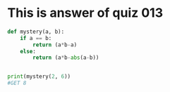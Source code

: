 # This is answer of quiz 013

```.py
def mystery(a, b):
    if a == b:
        return (a*b-a)
    else:
        return (a*b-abs(a-b))


print(mystery(2, 6))
#GET 8

```
